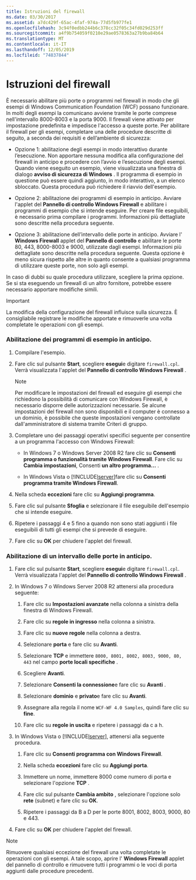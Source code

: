 ```yaml
---
title: Istruzioni del firewall
ms.date: 03/30/2017
ms.assetid: a7dc429f-65ac-4faf-974a-77d5fb977fe1
ms.openlocfilehash: 3c94f0edbb244b6c378cc32f05c34fd029d253ff
ms.sourcegitcommit: a4f9b754059f0210e29ae0578363a27b9ba84b64
ms.translationtype: MT
ms.contentlocale: it-IT
ms.lasthandoff: 12/05/2019
ms.locfileid: "74837844"
---
```

# <a name="firewall-instructions"></a>Istruzioni del firewall
È necessario abilitare più porte o programmi nel firewall in modo che gli esempi di Windows Communication Foundation (WCF) possano funzionare. In molti degli esempi la comunicano avviene tramite le porte comprese nell'intervallo 8000-8003 e la porta 9000. Il firewall viene attivato per impostazione predefinita e impedisce l'accesso a queste porte. Per abilitare il firewall per gli esempi, completare una delle procedure descritte di seguito, a seconda dei requisiti e dell’ambiente di sicurezza:  
  
- Opzione 1: abilitazione degli esempi in modo interattivo durante l’esecuzione. Non apportare nessuna modifica alla configurazione del firewall in anticipo e procedere con l’avvio e l’esecuzione degli esempi. Quando viene eseguito un esempio, viene visualizzata una finestra di dialogo **avviso di sicurezza di Windows** . Il programma di esempio in questione può essere quindi aggiunto, in modo interattivo, a un elenco sbloccato. Questa procedura può richiedere il riavvio dell'esempio.  
  
- Opzione 2: abilitazione dei programmi di esempio in anticipo. Avviare l'applet del **Pannello di controllo Windows Firewall** e abilitare i programmi di esempio che si intende eseguire. Per creare file eseguibili, è necessario prima compilare i programmi. Informazioni più dettagliate sono descritte nella procedura seguente.  
  
- Opzione 3: abilitazione dell’intervallo delle porte in anticipo. Avviare l' **Windows Firewall** applet del **Pannello di controllo** e abilitare le porte 80, 443, 8000-8003 e 9000, utilizzate dagli esempi. Informazioni più dettagliate sono descritte nella procedura seguente. Questa opzione è meno sicura rispetto alle altre in quanto consente a qualsiasi programma di utilizzare queste porte, non solo agli esempi.  
  
 In caso di dubbi su quale procedura utilizzare, scegliere la prima opzione. Se si sta eseguendo un firewall di un altro fornitore, potrebbe essere necessario apportare modifiche simili.  
  
> [!IMPORTANT]
> La modifica della configurazione del firewall influisce sulla sicurezza. È consigliabile registrare le modifiche apportate e rimuoverle una volta completate le operazioni con gli esempi.  
  
### <a name="to-enable-samples-programs-in-advance"></a>Abilitazione dei programmi di esempio in anticipo.  
  
1. Compilare l'esempio.  
  
2. Fare clic sul pulsante **Start**, scegliere **esegui**e digitare `firewall.cpl`. Verrà visualizzata l'applet del **Pannello di controllo Windows Firewall** .  
  
    > [!NOTE]
    > Per modificare le impostazioni del firewall ed eseguire gli esempi che richiedono la possibilità di comunicare con Windows Firewall, è necessario disporre delle autorizzazioni necessarie. Se alcune impostazioni del firewall non sono disponibili e il computer è connesso a un dominio, è possibile che queste impostazioni vengano controllate dall'amministratore di sistema tramite Criteri di gruppo.  
  
3. Completare uno dei passaggi operativi specifici seguente per consentire a un programma l'accesso con Windows Firewall:  
  
    - In Windows 7 o Windows Server 2008 R2 fare clic su **Consenti programma o funzionalità tramite Windows Firewall**. Fare clic su **Cambia impostazioni**, Consenti **un altro programma...** .  
  
    - In Windows Vista o [!INCLUDE[lserver](../../../../includes/lserver-md.md)]fare clic su **Consenti programma tramite Windows Firewall**.  
  
4. Nella scheda **eccezioni** fare clic su **Aggiungi programma**.  
  
5. Fare clic sul pulsante **Sfoglia** e selezionare il file eseguibile dell'esempio che si intende eseguire.  
  
6. Ripetere i passaggi 4 e 5 fino a quando non sono stati aggiunti i file eseguibili di tutti gli esempi che si prevede di eseguire.  
  
7. Fare clic su **OK** per chiudere l'applet del firewall.  
  
### <a name="to-enable-a-port-range-in-advance"></a>Abilitazione di un intervallo delle porte in anticipo.  
  
1. Fare clic sul pulsante **Start**, scegliere **esegui**e digitare `firewall.cpl`. Verrà visualizzata l'applet del **Pannello di controllo Windows Firewall** .  
  
2. In Windows 7 o Windows Server 2008 R2 attenersi alla procedura seguente:  
  
    1. Fare clic su **Impostazioni avanzate** nella colonna a sinistra della finestra di Windows Firewall.  
  
    2. Fare clic su **regole in ingresso** nella colonna a sinistra.  
  
    3. Fare clic su **nuove regole** nella colonna a destra.  
  
    4. Selezionare **porta** e fare clic su **Avanti**.  
  
    5. Selezionare **TCP** e immettere `8000, 8001, 8002, 8003, 9000, 80, 443` nel campo **porte locali specifiche** .  
  
    6. Scegliere **Avanti**.  
  
    7. Selezionare **Consenti la connessione**e fare clic su **Avanti** .  
  
    8. Selezionare **dominio** e **privato**e fare clic su **Avanti**.  
  
    9. Assegnare alla regola il nome `WCF-WF 4.0 Samples`, quindi fare clic su **fine**.  
  
    10. Fare clic su **regole in uscita** e ripetere i passaggi da c a h.  
  
3. In Windows Vista o [!INCLUDE[lserver](../../../../includes/lserver-md.md)], attenersi alla seguente procedura.  
  
    1. Fare clic su **Consenti programma con Windows Firewall**.  
  
    2. Nella scheda **eccezioni** fare clic su **Aggiungi porta**.  
  
    3. Immettere un nome, immettere 8000 come numero di porta e selezionare l'opzione **TCP** .  
  
    4. Fare clic sul pulsante **Cambia ambito** , selezionare l'opzione solo **rete** (subnet) e fare clic su **OK**.  
  
    5. Ripetere i passaggi da B a D per le porte 8001, 8002, 8003, 9000, 80 e 443.  
  
4. Fare clic su **OK** per chiudere l'applet del firewall.  
  
> [!NOTE]
> Rimuovere qualsiasi eccezione del firewall una volta completate le operazioni con gli esempi. A tale scopo, aprire l' **Windows Firewall** applet del pannello di controllo e rimuovere tutti i programmi o le voci di porta aggiunti dalle procedure precedenti.
